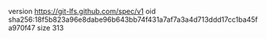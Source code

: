 version https://git-lfs.github.com/spec/v1
oid sha256:18f5b823a96e8dabe96b643bb74f431a7af7a3a4d713ddd17cc1ba45fa970f47
size 313
